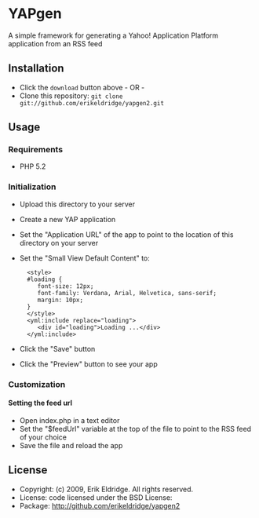 # YAPgen

A simple framework for generating a Yahoo! Application Platform application from an RSS feed

## Installation

* Click the `download` button above - OR - 
* Clone this repository: `git clone git://github.com/erikeldridge/yapgen2.git`

## Usage

### Requirements

* PHP 5.2

### Initialization

* Upload this directory to your server
* Create a new YAP application
* Set the "Application URL" of the app to point to the location of this directory on your server
* Set the "Small View Default Content" to:

        <style>
        #loading {
           font-size: 12px;
           font-family: Verdana, Arial, Helvetica, sans-serif;
           margin: 10px;
        }
        </style>
        <yml:include replace="loading">
           <div id="loading">Loading ...</div>
        </yml:include>   
        
* Click the "Save" button
* Click the "Preview" button to see your app

### Customization

#### Setting the feed url

* Open index.php in a text editor
* Set the "$feedUrl" variable at the top of the file to point to the RSS feed of your choice
* Save the file and reload the app

## License

* Copyright: (c) 2009, Erik Eldridge. All rights reserved.
* License: code licensed under the BSD License:
* Package: http://github.com/erikeldridge/yapgen2
